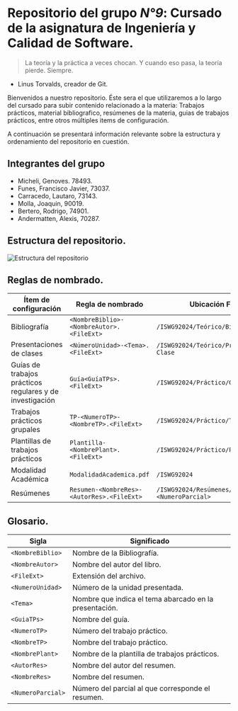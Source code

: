 # Repositorio del grupo *N°9*: Cursado de la asignatura de Ingeniería y Calidad de Software.

> La teoría y la práctica a veces chocan. Y cuando eso pasa, la teoría pierde. Siempre.
- Linus Torvalds, creador de Git.

Bienvenidos a nuestro repositorio. Éste sera el que utilizaremos a lo largo del cursado para subir contenido relacionado a la materia:
Trabajos prácticos, material bibliografico, resúmenes de la materia, guias de trabajos prácticos, entre otros múltiples items de configuración.

A continuación se presentará información relevante sobre la estructura y ordenamiento del repositorio en cuestión.

## Integrantes del grupo

- Micheli, Genoves. 78493.
- Funes, Francisco Javier, 73037.
- Carracedo, Lautaro, 73143.
- Molla, Joaquin, 90019.
- Bertero, Rodrigo, 74901.
- Andermatten, Alexis, 70287.

## Estructura del repositorio.

![Estructura del repositorio](https://imgur.com/a/DmcAFYN)

## Reglas de nombrado.

| Ítem de configuración                        | Regla de nombrado                             | Ubicación Física                                        |
|----------------------------------------------|----------------------------------------------|--------------------------------------------------------|
| Bibliografía                                 | `<NombreBiblio>-<NombreAutor>.<FileExt>`     | `/ISWG92024/Teórico/Bibliografía`                       |
| Presentaciones de clases                     | `<NúmeroUnidad>-<Tema>.<FileExt>`            | `/ISWG92024/Teórico/Presentaciones-Clase`               |
| Guías de trabajos prácticos regulares y de investigación | `Guía<GuíaTPs>.<FileExt>`                  | `/ISWG92024/Práctico/Guía-TPs`                         |
| Trabajos prácticos grupales                  | `TP-<NumeroTP>-<NombreTP>.<FileExt>`         | `/ISWG92024/Práctico/TP-<NumeroTp>`                     |
| Plantillas de trabajos prácticos             | `Plantilla-<NombrePlant>.<FileExt>`          | `/ISWG92024/Práctico/Plantillas-TPs`                    |
| Modalidad Académica                          | `ModalidadAcademica.pdf`                     | `/ISWG92024`                                            |
| Resúmenes                                    | `Resumen-<NombreRes>-<AutorRes>.<FileExt>`   | `/ISWG92024/Resúmenes/Parcial-<NumeroParcial>`          |


## Glosario.

| Sigla            | Significado                                            |
|------------------|--------------------------------------------------------|
| `<NombreBiblio>` | Nombre de la Bibliografía.                              |
| `<NombreAutor>`  | Nombre del autor del libro.                             |
| `<FileExt>`      | Extensión del archivo.                                  |
| `<NumeroUnidad>` | Número de la unidad presentada.                         |
| `<Tema>`         | Nombre que indica el tema abarcado en la presentación.  |
| `<GuiaTPs>`      | Nombre del guía.                                        |
| `<NumeroTP>`     | Número del trabajo práctico.                            |
| `<NombreTP>`     | Nombre del trabajo práctico.                            |
| `<NombrePlant>`  | Nombre de la plantilla de trabajos prácticos.           |
| `<AutorRes>`     | Nombre del autor del resumen.                           |
| `<NombreRes>`    | Nombre del resumen.                                     |
| `<NumeroParcial>`| Número del parcial al que corresponde el resumen.       |

  


